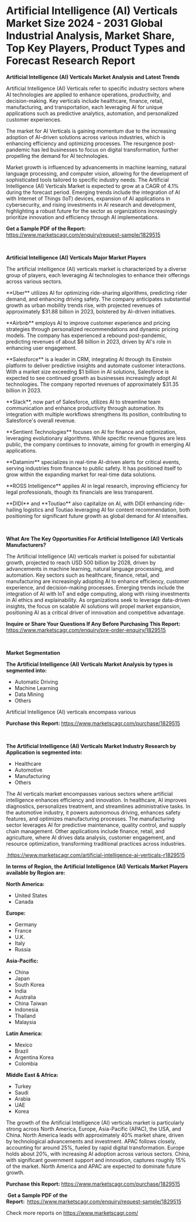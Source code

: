 <p><h1>Artificial Intelligence (AI) Verticals Market Size 2024 - 2031 Global Industrial Analysis, Market Share, Top Key Players, Product Types and Forecast Research Report</h1></p><p><strong>Artificial Intelligence (AI) Verticals Market Analysis and Latest Trends</strong></p>
<p><p>Artificial Intelligence (AI) Verticals refer to specific industry sectors where AI technologies are applied to enhance operations, productivity, and decision-making. Key verticals include healthcare, finance, retail, manufacturing, and transportation, each leveraging AI for unique applications such as predictive analytics, automation, and personalized customer experiences. </p><p>The market for AI Verticals is gaining momentum due to the increasing adoption of AI-driven solutions across various industries, which is enhancing efficiency and optimizing processes. The resurgence post-pandemic has led businesses to focus on digital transformation, further propelling the demand for AI technologies. </p><p>Market growth is influenced by advancements in machine learning, natural language processing, and computer vision, allowing for the development of sophisticated tools tailored to specific industry needs. The Artificial Intelligence (AI) Verticals Market is expected to grow at a CAGR of 4.1% during the forecast period. Emerging trends include the integration of AI with Internet of Things (IoT) devices, expansion of AI applications in cybersecurity, and rising investments in AI research and development, highlighting a robust future for the sector as organizations increasingly prioritize innovation and efficiency through AI implementations.</p></p>
<p><strong>Get a Sample PDF of the Report:&nbsp;</strong> <a href="https://www.marketscagr.com/enquiry/request-sample/1829515?utm_campaign=1920&utm_medium=2&utm_source=Github&utm_content=ia&utm_term=30122024&utm_id=artificial-intelligence-ai-verticals">https://www.marketscagr.com/enquiry/request-sample/1829515</a></p>
<p>&nbsp;</p>
<p><strong>Artificial Intelligence (AI) Verticals Major Market Players</strong></p>
<p><p>The artificial intelligence (AI) verticals market is characterized by a diverse group of players, each leveraging AI technologies to enhance their offerings across various sectors.</p><p>**Uber** utilizes AI for optimizing ride-sharing algorithms, predicting rider demand, and enhancing driving safety. The company anticipates substantial growth as urban mobility trends rise, with projected revenues of approximately $31.88 billion in 2023, bolstered by AI-driven initiatives.</p><p>**Airbnb** employs AI to improve customer experience and pricing strategies through personalized recommendations and dynamic pricing models. The company has experienced a rebound post-pandemic, predicting revenues of about $6 billion in 2023, driven by AI's role in enhancing user engagement.</p><p>**Salesforce** is a leader in CRM, integrating AI through its Einstein platform to deliver predictive insights and automate customer interactions. With a market size exceeding $1 billion in AI solutions, Salesforce is expected to see continued growth as businesses increasingly adopt AI technologies. The company reported revenues of approximately $31.35 billion in 2023.</p><p>**Slack**, now part of Salesforce, utilizes AI to streamline team communication and enhance productivity through automation. Its integration with multiple workflows strengthens its position, contributing to Salesforce's overall revenue.</p><p>**Sentient Technologies** focuses on AI for finance and optimization, leveraging evolutionary algorithms. While specific revenue figures are less public, the company continues to innovate, aiming for growth in emerging AI applications.</p><p>**Dataminr** specializes in real-time AI-driven alerts for critical events, serving industries from finance to public safety. It has positioned itself to grow within the expanding market for real-time data solutions.</p><p>**ROSS Intelligence** applies AI in legal research, improving efficiency for legal professionals, though its financials are less transparent. </p><p>**DIDI** and **Toutiao** also capitalize on AI, with DIDI enhancing ride-hailing logistics and Toutiao leveraging AI for content recommendation, both positioning for significant future growth as global demand for AI intensifies.</p></p>
<p>&nbsp;</p>
<p><strong>What Are The Key Opportunities For Artificial Intelligence (AI) Verticals Manufacturers?</strong></p>
<p><p>The Artificial Intelligence (AI) verticals market is poised for substantial growth, projected to reach USD 500 billion by 2028, driven by advancements in machine learning, natural language processing, and automation. Key sectors such as healthcare, finance, retail, and manufacturing are increasingly adopting AI to enhance efficiency, customer experience, and decision-making processes. Emerging trends include the integration of AI with IoT and edge computing, along with rising investments in AI ethics and explainability. As organizations seek to leverage data-driven insights, the focus on scalable AI solutions will propel market expansion, positioning AI as a critical driver of innovation and competitive advantage.</p></p>
<p><strong>Inquire or Share Your Questions If Any Before Purchasing This Report:</strong> <a href="https://www.marketscagr.com/enquiry/pre-order-enquiry/1829515?utm_campaign=1920&utm_medium=2&utm_source=Github&utm_content=ia&utm_term=30122024&utm_id=artificial-intelligence-ai-verticals">https://www.marketscagr.com/enquiry/pre-order-enquiry/1829515</a></p>
<p>&nbsp;</p>
<p><strong>Market Segmentation</strong></p>
<p><strong>The Artificial Intelligence (AI) Verticals Market Analysis by types is segmented into:</strong></p>
<p><ul><li>Automatic Driving</li><li>Machine Learning</li><li>Data Mining</li><li>Others</li></ul></p>
<p><p>Artificial Intelligence (AI) verticals encompass various</p></p>
<p><strong>Purchase this Report:&nbsp;</strong><a href="https://www.marketscagr.com/purchase/1829515?utm_campaign=1920&utm_medium=2&utm_source=Github&utm_content=ia&utm_term=30122024&utm_id=artificial-intelligence-ai-verticals">https://www.marketscagr.com/purchase/1829515</a></p>
<p>&nbsp;</p>
<p><strong>The Artificial Intelligence (AI) Verticals Market Industry Research by Application is segmented into:</strong></p>
<p><ul><li>Healthcare</li><li>Automotive</li><li>Manufacturing</li><li>Others</li></ul></p>
<p><p>The AI verticals market encompasses various sectors where artificial intelligence enhances efficiency and innovation. In healthcare, AI improves diagnostics, personalizes treatment, and streamlines administrative tasks. In the automotive industry, it powers autonomous driving, enhances safety features, and optimizes manufacturing processes. The manufacturing sector leverages AI for predictive maintenance, quality control, and supply chain management. Other applications include finance, retail, and agriculture, where AI drives data analysis, customer engagement, and resource optimization, transforming traditional practices across industries.</p></p>
<p><a href="https://www.marketscagr.com/artificial-intelligence-ai-verticals-r1829515?utm_campaign=1920&utm_medium=2&utm_source=Github&utm_content=ia&utm_term=30122024&utm_id=artificial-intelligence-ai-verticals">&nbsp;https://www.marketscagr.com/artificial-intelligence-ai-verticals-r1829515</a></p>
<p><strong>In terms of Region, the Artificial Intelligence (AI) Verticals Market Players available by Region are:</strong></p>
<p>
    <p> <strong> North America: </strong>
        <ul>
            <li>United States</li>
            <li>Canada</li>
        </ul>
        </p> 
    <p> <strong> Europe: </strong>
        <ul>
            <li>Germany</li>
            <li>France</li>
            <li>U.K.</li>
            <li>Italy</li>
            <li>Russia</li>
        </ul>
        </p> 
    <p> <strong> Asia-Pacific: </strong>
        <ul>
            <li>China</li>
            <li>Japan</li>
            <li>South Korea</li>
            <li>India</li>
            <li>Australia</li>
            <li>China Taiwan</li>
            <li>Indonesia</li>
            <li>Thailand</li>
            <li>Malaysia</li>
        </ul>
        </p> 
    <p> <strong> Latin America: </strong>
        <ul>
            <li>Mexico</li>
            <li>Brazil</li>
            <li>Argentina Korea</li>
            <li>Colombia</li>
        </ul>
        </p> 
    <p> <strong> Middle East & Africa: </strong>
        <ul>
            <li>Turkey</li>
            <li>Saudi</li>
            <li>Arabia</li>
            <li>UAE</li>
            <li>Korea</li>
        </ul>
    </p>
    </p>
<p><p>The growth of the Artificial Intelligence (AI) verticals market is particularly strong across North America, Europe, Asia-Pacific (APAC), the USA, and China. North America leads with approximately 40% market share, driven by technological advancements and investment. APAC follows closely, accounting for around 25%, fueled by rapid digital transformation. Europe holds about 20%, with increasing AI adoption across various sectors. China, with significant government support and innovation, captures roughly 15% of the market. North America and APAC are expected to dominate future growth.</p></p>
<p><strong>Purchase this Report: </strong><a href="https://www.marketscagr.com/purchase/1829515?utm_campaign=1920&utm_medium=2&utm_source=Github&utm_content=ia&utm_term=30122024&utm_id=artificial-intelligence-ai-verticals">https://www.marketscagr.com/purchase/1829515</a></p>
<p>&nbsp;<strong>Get a Sample PDF of the Report:&nbsp;&nbsp;</strong><a href="https://www.marketscagr.com/enquiry/request-sample/1829515?utm_campaign=1920&utm_medium=2&utm_source=Github&utm_content=ia&utm_term=30122024&utm_id=artificial-intelligence-ai-verticals">https://www.marketscagr.com/enquiry/request-sample/1829515</a></p>
<p><strong></strong></p>
<p>Check more reports on <a href="https://www.marketscagr.com/?utm_campaign=1920&utm_medium=2&utm_source=Github&utm_content=ia&utm_term=30122024&utm_id=artificial-intelligence-ai-verticals">https://www.marketscagr.com/</a></p>
